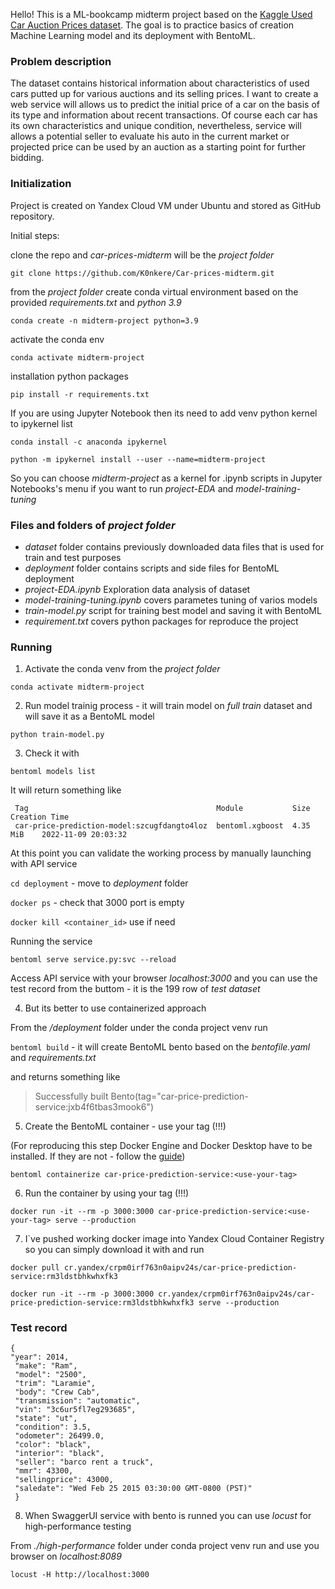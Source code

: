 Hello! This is a ML-bookcamp midterm project based on the [Kaggle Used Car Auction Prices dataset](https://www.kaggle.com/datasets/tunguz/used-car-auction-prices). The goal is to practice basics of creation Machine Learning model and its deployment with BentoML.

### Problem description

The dataset contains historical information about characteristics of used cars putted up for various auctions and its selling prices. I want to create a web service will allows us to predict the initial price of a car on the basis of its type and information about recent transactions. Of course each car has its own characteristics and unique condition, nevertheless, service will allows a potential seller to evaluate his auto in the current market or projected price can be used by an auction as a starting point for further bidding.

### Initialization
Project is created on Yandex Cloud VM under Ubuntu and stored as GitHub repository.

Initial steps:

clone the repo and _car-prices-midterm_ will be the _project folder_ 

```git clone https://github.com/K0nkere/Car-prices-midterm.git```

from the _project folder_ create conda virtual environment based on the provided _requirements.txt_ and _python 3.9_

```conda create -n midterm-project python=3.9```

activate the conda env

```conda activate midterm-project```

installation python packages

```pip install -r requirements.txt```

If you are using Jupyter Notebook then its need to add venv python kernel to ipykernel list

```conda install -c anaconda ipykernel```

```python -m ipykernel install --user --name=midterm-project```

So you can choose _midterm-project_ as a kernel for .ipynb scripts in Jupyter Notebooks's menu if you want to run _project-EDA_ and _model-training-tuning_

### Files and folders of _project folder_
- _dataset_ folder contains previously downloaded data files that is used for train and test purposes
- _deployment_ folder contains scripts and side files for BentoML deployment
- _project-EDA.ipynb_ Exploration data analysis of dataset
- _model-training-tuning.ipynb_ covers parametes tuning of varios models
- _train-model.py_ script for training best model and saving it with BentoML
- _requirement.txt_ covers python packages for reproduce the project

### Running
1. Activate the conda venv from the _project folder_

```conda activate midterm-project```

2. Run model trainig process - it will train model on _full train_ dataset and will save it as a BentoML model

```python train-model.py```

3. Check it with

```bentoml models list```

It will return something like 

```
 Tag                                          Module           Size        Creation Time       
 car-price-prediction-model:szcugfdangto4loz  bentoml.xgboost  4.35 MiB    2022-11-09 20:03:32
```

At this point you can validate the working process by manually launching with API service

```cd deployment``` - move to _deployment_ folder

```docker ps``` - check that 3000 port is empty

```docker kill <container_id>``` use if need

Running the service

```bentoml serve service.py:svc --reload```

Access API service with your browser _localhost:3000_ and you can use the test record from the buttom - it is the 199 row of _test dataset_

4. But its better to use containerized approach

From the _/deployment_ folder under the conda project venv run

```bentoml build``` - it will create BentoML bento based on the _bentofile.yaml_ and _requirements.txt_

and returns something like 
> Successfully built Bento(tag="car-price-prediction-service:jxb4f6tbas3mook6")

5. Create the BentoML container - use your tag (!!!)

(For reproducing this step Docker Engine and Docker Desktop have to be installed. If they are not - follow the [guide](https://github.com/K0nkere/ml-bookcamp/issues/3))

```bentoml containerize car-price-prediction-service:<use-your-tag>```

6. Run the container by using your tag (!!!)

```docker run -it --rm -p 3000:3000 car-price-prediction-service:<use-your-tag> serve --production```

7. I`ve pushed working docker image into Yandex Cloud Container Registry so you can simply download it with and run

```docker pull cr.yandex/crpm0irf763n0aipv24s/car-price-prediction-service:rm3ldstbhkwhxfk3```

```docker run -it --rm -p 3000:3000 cr.yandex/crpm0irf763n0aipv24s/car-price-prediction-service:rm3ldstbhkwhxfk3 serve --production```

### Test record
```
{
"year": 2014,
 "make": "Ram",
 "model": "2500",
 "trim": "Laramie",
 "body": "Crew Cab",
 "transmission": "automatic",
 "vin": "3c6ur5fl7eg293685",
 "state": "ut",
 "condition": 3.5,
 "odometer": 26499.0,
 "color": "black",
 "interior": "black",
 "seller": "barco rent a truck",
 "mmr": 43300, 
 "sellingprice": 43000, 
 "saledate": "Wed Feb 25 2015 03:30:00 GMT-0800 (PST)"
 }
 ```
 
 8. When SwaggerUI service with bento is runned you can use _locust_ for high-performance testing

 From _./high-performance_ folder under conda project venv run and use you browser on _localhost:8089_

 ```locust -H http://localhost:3000```